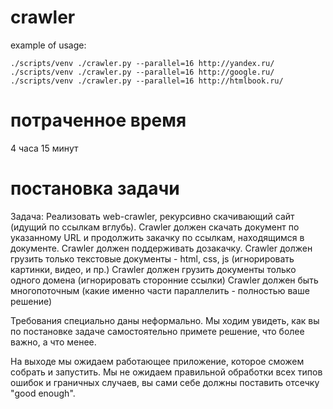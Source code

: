 # crawler

example of usage:
```
./scripts/venv ./crawler.py --parallel=16 http://yandex.ru/
./scripts/venv ./crawler.py --parallel=16 http://google.ru/
./scripts/venv ./crawler.py --parallel=16 http://htmlbook.ru/
```

# потраченное время

4 часа 15 минут

# постановка задачи

Задача:
   Реализовать web-crawler, рекурсивно скачивающий сайт (идущий по ссылкам вглубь). Crawler должен скачать документ по указанному URL и продолжить закачку по ссылкам, находящимся в документе.
   Crawler должен поддерживать дозакачку.
   Crawler должен грузить только текстовые документы -   html, css, js (игнорировать картинки, видео, и пр.)
   Crawler должен грузить документы только одного домена (игнорировать сторонние ссылки)
   Crawler должен быть многопоточным (какие именно части параллелить - полностью ваше решение)

Требования специально даны неформально. Мы ходим увидеть, как вы по постановке задаче самостоятельно примете решение, что более важно, а что менее.

На выходе мы ожидаем работающее приложение, которое сможем собрать и запустить.
Мы не ожидаем правильной обработки всех типов ошибок и граничных случаев, вы сами себе должны поставить отсечку "good enough".
